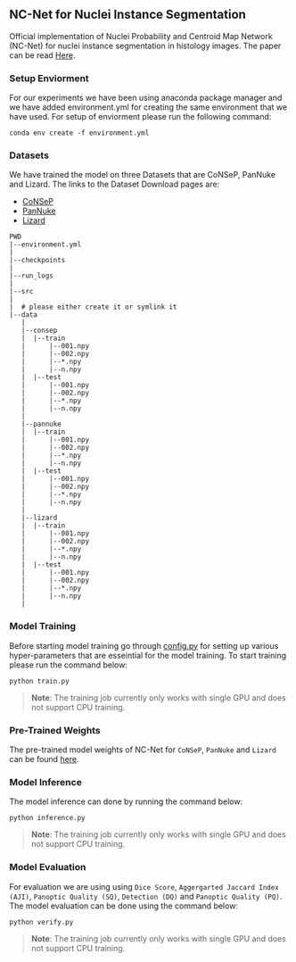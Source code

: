 ## NC-Net for Nuclei Instance Segmentation

Official implementation of Nuclei Probability and Centroid Map Network (NC-Net) for nuclei instance segmentation in histology images. The paper can be read [Here](https://link.springer.com/article/10.1007/s00521-023-08503-2).

### Setup Enviorment
For our experiments we have been using anaconda package manager and we have added environment.yml for creating the same environment that we have used. For setup of enviorment please run the following command:
```console
conda env create -f environment.yml
```

### Datasets
We have trained the model on three Datasets that are CoNSeP, PanNuke and Lizard. The links to the Dataset Download pages are:
- [CoNSeP](https://warwick.ac.uk/fac/cross_fac/tia/data/hovernet/)
- [PanNuke](https://warwick.ac.uk/fac/cross_fac/tia/data/pannuke)
- [Lizard](https://warwick.ac.uk/fac/cross_fac/tia/data/lizard)

```
PWD
|--environment.yml 
|
|--checkpoints
|
|--run_logs
|
|--src
|
|  # please either create it or symlink it
|--data 
   |
   |--consep
   |  |--train
   |      |--001.npy
   |      |--002.npy
   |      |--*.npy
   |      |--n.npy
   |  |--test
   |      |--001.npy
   |      |--002.npy
   |      |--*.npy
   |      |--n.npy
   |
   |--pannuke
   |  |--train
   |      |--001.npy
   |      |--002.npy
   |      |--*.npy
   |      |--n.npy
   |  |--test
   |      |--001.npy
   |      |--002.npy
   |      |--*.npy
   |      |--n.npy
   |
   |--lizard
   |  |--train
   |      |--001.npy
   |      |--002.npy
   |      |--*.npy
   |      |--n.npy
   |  |--test
   |      |--001.npy
   |      |--002.npy
   |      |--*.npy
   |      |--n.npy
   |

```

### Model Training
Before starting model training go through [config.py](./config.py) for setting up various hyper-parameters that are esseintial for the model training. To start training please run the command below:
```console
python train.py
```
> **Note**: The training job currently only works with single GPU and does not support CPU training.

### Pre-Trained Weights
The pre-trained model weights of NC-Net for ```CoNSeP```, ```PanNuke``` and ```Lizard``` can be found [here](https://drive.google.com/drive/u/4/folders/1bndhWtwgsQLrNvupEpZqG9mEDWaWx89t).

### Model Inference
The model inference can done by running the command below:
```console
python inference.py
```
> **Note**: The training job currently only works with single GPU and does not support CPU training.

### Model Evaluation
For evaluation we are using using ```Dice Score```, ```Aggergarted Jaccard Index (AJI)```, ```Panoptic Quality (SQ)```, ```Detection (DQ)``` and ```Panoptic Quality (PQ)```. The model evaluation can be done using the command below:
```console
python verify.py
```
> **Note**: The training job currently only works with single GPU and does not support CPU training.
